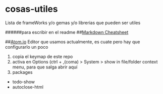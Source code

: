 # cosas-utiles
Lista de frameWorks y/o gemas y/o librerias que pueden ser utiles

######para escribir en el readme
##[Markdown Cheatsheet](https://github.com/adam-p/markdown-here/wiki/Markdown-Cheatsheet)

##[Atom.io](https://atom.io/)
Editor que usamos actualmente, es cuate pero hay que configurarlo un poco

1. copia el keymap de este repo
2. activa en Options (ctrl + ,(coma) > System > show in file/folder context menu, para que salga abrir aquí
3. packages
  * todo-show
  * autoclose-html
